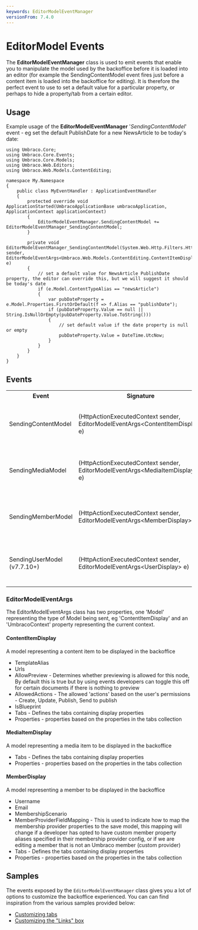 ```yaml
---
keywords: EditorModelEventManager
versionFrom: 7.4.0
---
```


# EditorModel Events

The **EditorModelEventManager** class is used to emit events that enable you to manipulate the model used by the backoffice before it is loaded into an editor  (for example the SendingContentModel event fires just before a content item is loaded into the backoffice for editing). It is therefore the perfect event to use to set a default value for a particular property, or perhaps to hide a property/tab from a certain editor.

## Usage

Example usage of the **EditorModelEventManager** '*SendingContentModel*' event - eg set the default PublishDate for a new NewsArticle to be today's date:

    using Umbraco.Core;
    using Umbraco.Core.Events;
    using Umbraco.Core.Models;
    using Umbraco.Web.Editors;
    using Umbraco.Web.Models.ContentEditing;

    namespace My.Namespace
    {
        public class MyEventHandler : ApplicationEventHandler
        {
            protected override void ApplicationStarted(UmbracoApplicationBase umbracoApplication, ApplicationContext applicationContext)
            {
                EditorModelEventManager.SendingContentModel += EditorModelEventManager_SendingContentModel;
            }

            private void EditorModelEventManager_SendingContentModel(System.Web.Http.Filters.HttpActionExecutedContext sender, EditorModelEventArgs<Umbraco.Web.Models.ContentEditing.ContentItemDisplay> e)
            {
                // set a default value for NewsArticle PublishDate property, the editor can override this, but we will suggest it should be today's date
                if (e.Model.ContentTypeAlias == "newsArticle")
                {
                    var pubDateProperty = e.Model.Properties.FirstOrDefault(f => f.Alias == "publishDate");
                    if (pubDateProperty.Value == null || String.IsNullOrEmpty(pubDateProperty.Value.ToString()))
                    {
                        // set default value if the date property is null or empty
                        pubDateProperty.Value = DateTime.UtcNow;
                    }
                }
            }
        }
    }

## Events

<table>
    <tr>
        <th>Event</th>
        <th>Signature</th>
        <th>Description</th>
    </tr>
    <tr>
        <td>SendingContentModel</td>
        <td>(HttpActionExecutedContext sender,  EditorModelEventArgs&ltContentItemDisplay&gt; e)</td>
        <td>
        Raised just before the editor model is sent for editing in the content section <br />
        NOTE: 'e' contains a model property of *Umbraco.Web.Models.ContentEditing.ContentItemDisplay* type which in turn contains the tabs and properties of the elements about to be loaded for editing
        </td>
    </tr>
    <tr>
        <td>SendingMediaModel</td>
        <td>(HttpActionExecutedContext sender,  EditorModelEventArgs&ltMediaItemDisplay&gt; e)</td>
        <td>
        Raised just before the editor model is sent for editing in the media section <br />
        NOTE: 'e' contains a model property of *Umbraco.Web.Models.ContentEditing.MediaItemDisplay* type which in turn contains the tabs and properties of the elements about to be loaded for editing
        </td>
    </tr>
    <tr>
        <td>SendingMemberModel</td>
        <td>(HttpActionExecutedContext sender,  EditorModelEventArgs&ltMemberDisplay&gt; e)</td>
        <td>
        Raised just before the editor model is sent for editing in the member section.<br />
        NOTE: 'e' contains a model property of *Umbraco.Web.Models.ContentEditing.MemberDisplay* type which in turn contains the tabs and properties of the elements about to be loaded for editing 
        </td>
    </tr>
    <tr>
        <td>SendingUserModel (v7.7.10+)</td>
        <td>(HttpActionExecutedContext sender,  EditorModelEventArgs&ltUserDisplay&gt; e)</td>
        <td>
        Raised just before the editor model is sent for editing in the user section.<br />
        NOTE: 'e' contains a model property of *Umbraco.Web.Models.ContentEditing.UserDisplay* type which in turn contains the tabs and properties of the elements about to be loaded for editing
        </td>
    </tr>
   </table>

### EditorModelEventArgs

The EditorModelEventArgs class has two properties, one 'Model' representing the type of Model being sent, eg 'ContentItemDisplay' and an 'UmbracoContext' property representing the current context.

#### ContentItemDisplay

A model representing a content item to be displayed in the backoffice

* TemplateAlias
* Urls
* AllowPreview - Determines whether previewing is allowed for this node, By default this is true but by using events developers can toggle this off for certain documents if there is nothing to preview
* AllowedActions - The allowed 'actions' based on the user's permissions - Create, Update, Publish, Send to publish
* IsBlueprint
* Tabs - Defines the tabs containing display properties
* Properties - properties based on the properties in the tabs collection

#### MediaItemDisplay

A model representing a media item to be displayed in the backoffice

* Tabs - Defines the tabs containing display properties
* Properties - properties based on the properties in the tabs collection

#### MemberDisplay

A model representing a member to be displayed in the backoffice

* Username
* Email
* MembershipScenario
* MemberProviderFieldMapping - This is used to indicate how to map the membership provider properties to the save model, this mapping will change if a developer has opted to have custom member property aliases specified in their membership provider config, or if we are editing a member that is not an Umbraco member (custom provider)
* Tabs - Defines the tabs containing display properties
* Properties - properties based on the properties in the tabs collection

## Samples

The events exposed by the `EditorModelEventManager` class gives you a lot of options to customize the backoffice experienced. You can can find inspiration from the various samples provided below:

* [Customizing tabs](Customizing-tabs/)
* [Customizing the "Links" box](Customizing-the-links-box/)
